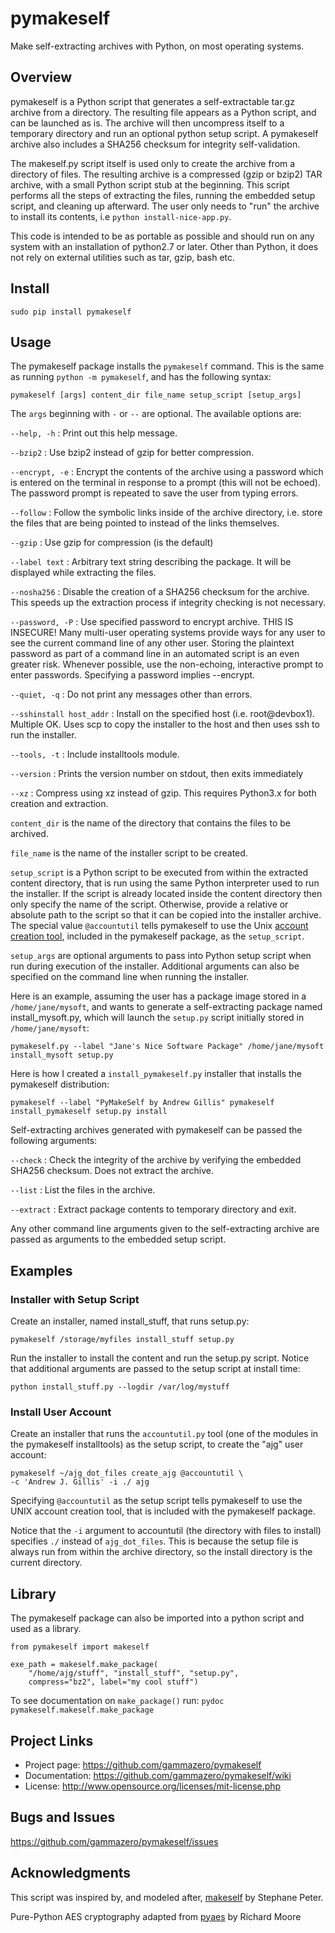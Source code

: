 # pymakeself

Make self-extracting archives with Python, on most operating systems.

## Overview

pymakeself is a Python script that generates a self-extractable tar.gz archive from a directory.  The resulting file appears as a Python script, and can be launched as is.  The archive will then uncompress itself to a temporary directory and run an optional python setup script.  A pymakeself archive also includes a SHA256 checksum for integrity self-validation.

The makeself.py script itself is used only to create the archive from a directory of files.  The resulting archive is a compressed (gzip or bzip2) TAR archive, with a small Python script stub at the beginning.  This script performs all the steps of extracting the files, running the embedded setup script, and cleaning up afterward.  The user only needs to "run" the archive to install its contents, i.e `python install-nice-app.py`.

This code is intended to be as portable as possible and should run on any system with an installation of python2.7 or later.  Other than Python, it does not rely on external utilities such as tar, gzip, bash etc.

## Install

```
sudo pip install pymakeself
```

## Usage

The pymakeself package installs the `pymakeself` command.  This is the same as running `python -m pymakeself`, and has the following syntax:

```
pymakeself [args] content_dir file_name setup_script [setup_args]
```
The `args` beginning with `-` or `--` are optional.  The available options are:

`--help, -h` : Print out this help message.

`--bzip2` : Use bzip2 instead of gzip for better compression.

`--encrypt, -e` :  Encrypt the contents of the archive using a password which is entered on the terminal in response to a prompt (this will not be echoed). The password prompt is repeated to save the user from typing errors.

`--follow` : Follow the symbolic links inside of the archive directory, i.e. store the files that are being pointed to instead of the links themselves.

`--gzip` : Use gzip for compression (is the default)

`--label text` : Arbitrary text string describing the package. It will be displayed while extracting the files. 

`--nosha256` : Disable the creation of a SHA256 checksum for the archive.  This speeds up the extraction process if integrity checking is not necessary.

`--password, -P` : Use specified password to encrypt archive. THIS IS INSECURE! Many multi-user operating systems provide ways for any user to see the current command line of any other user. Storing the plaintext password as part of a command line in an automated script is an even greater risk. Whenever possible, use the non-echoing, interactive prompt to enter passwords. Specifying a password implies --encrypt.

`--quiet, -q` : Do not print any messages other than errors.

`--sshinstall host_addr` : Install on the specified host (i.e. root@devbox1). Multiple OK. Uses scp to copy the installer to the host and then uses ssh to run the installer.

`--tools, -t`  : Include installtools module.

`--version` : Prints the version number on stdout, then exits immediately

`--xz` : Compress using xz instead of gzip.  This requires Python3.x for both creation and extraction.

`content_dir` is the name of the directory that contains the files to be archived.

`file_name` is the name of the installer script to be created.

`setup_script` is a Python script to be executed from within the extracted content directory, that is run using the same Python interpreter used to run the installer.  If the script is already located inside the content directory then only specify the name of the script.  Otherwise, provide a relative or absolute path to the script so that it can be copied into the installer archive.  The special value `@accountutil` tells pymakeself to use the Unix [account creation tool](https://github.com/gammazero/pymakeself/blob/master/pymakeself/installtools/accountutil.py), included in the pymakeself package, as the `setup_script`.

`setup_args` are optional arguments to pass into Python setup script when run during execution of the installer.  Additional arguments can also be specified on the command line when running the installer.

Here is an example, assuming the user has a package image stored in a `/home/jane/mysoft`, and wants to generate a self-extracting package named install_mysoft.py, which will launch the `setup.py` script initially stored in `/home/jane/mysoft`:
```
pymakeself.py --label "Jane's Nice Software Package" /home/jane/mysoft install_mysoft setup.py
```

Here is how I created a `install_pymakeself.py` installer that installs the pymakeself distribution:
```
pymakeself --label "PyMakeSelf by Andrew Gillis" pymakeself install_pymakeself setup.py install
```

Self-extracting archives generated with pymakeself can be passed the following arguments:

`--check` : Check the integrity of the archive by verifying the embedded SHA256 checksum.  Does not extract the archive.

`--list` : List the files in the archive.

`--extract` : Extract package contents to temporary directory and exit.

Any other command line arguments given to the self-extracting archive are passed as arguments to the embedded setup script.

## Examples

### Installer with Setup Script
Create an installer, named install_stuff, that runs setup.py:

```
pymakeself /storage/myfiles install_stuff setup.py
```

Run the installer to install the content and run the setup.py script.  Notice that additional arguments are passed to the setup script at install time:
```
python install_stuff.py --logdir /var/log/mystuff
```

### Install User Account
Create an installer that runs the `accountutil.py` tool (one of the modules in the pymakeself installtools) as the setup script, to create the "ajg" user account:
```
pymakeself ~/ajg_dot_files create_ajg @accountutil \
-c 'Andrew J. Gillis' -i ./ ajg
```
Specifying `@accountutil` as the setup script tells pymakeself to use the UNIX account creation tool, that is included with the pymakeself package.

Notice that the `-i` argument to accountutil (the directory with files to install) specifies `./` instead of `ajg_dot_files`.  This is because the setup file is always run from within the archive directory, so the install directory is the current directory.

## Library

The pymakeself package can also be imported into a python script and used as a library.

```
from pymakeself import makeself

exe_path = makeself.make_package(
    "/home/ajg/stuff", "install_stuff", "setup.py",
    compress="bz2", label="my cool stuff")

```

To see documentation on `make_package()` run: `pydoc pymakeself.makeself.make_package`

## Project Links

- Project page: <https://github.com/gammazero/pymakeself>
- Documentation: <https://github.com/gammazero/pymakeself/wiki>
- License: <http://www.opensource.org/licenses/mit-license.php>

## Bugs and Issues

<https://github.com/gammazero/pymakeself/issues>

## Acknowledgments

This script was inspired by, and modeled after, [makeself](https://makeself.io/) by Stephane Peter.

Pure-Python AES cryptography adapted from [pyaes](https://github.com/ricmoo/pyaes) by Richard Moore
